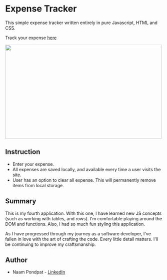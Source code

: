 # Expense Tracker

This simple expense tracker written entirely in pure Javascript, HTML and CSS.

Track your expense [here](https://naamnamm.github.io/expense-tracker-app/)

<img src="https://user-images.githubusercontent.com/53867191/80553561-56a66080-8998-11ea-8635-ff72d6b2e618.PNG" height="300" width="500"/>

## Instruction
- Enter your expense.
- All expenses are saved locally, and available every time a user visits the site.
- User has an option to clear all expense. This will permanently remove items from local storage.


## Summary
This is my fourth application. With this one, I have learned new JS concepts (such as working with tables, and rows). I'm comfortable playing around the DOM and functions. Also, I had so much fun styling this application.

As I have progressed through my journey as a software developer, I've fallen in love with the art of crafting the code. Every little detail matters. I'll be continuing to improve my craftsmanship.

## Author
- Naam Pondpat - [LinkedIn](https://www.linkedin.com/in/pondpat-tohsanguanpun-638153150/)